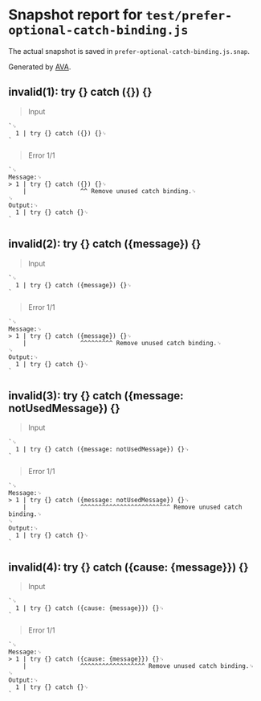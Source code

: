 # Snapshot report for `test/prefer-optional-catch-binding.js`

The actual snapshot is saved in `prefer-optional-catch-binding.js.snap`.

Generated by [AVA](https://avajs.dev).

## invalid(1): try {} catch ({}) {}

> Input

    `␊
      1 | try {} catch ({}) {}␊
    `

> Error 1/1

    `␊
    Message:␊
    > 1 | try {} catch ({}) {}␊
        |               ^^ Remove unused catch binding.␊
    ␊
    Output:␊
      1 | try {} catch {}␊
    `

## invalid(2): try {} catch ({message}) {}

> Input

    `␊
      1 | try {} catch ({message}) {}␊
    `

> Error 1/1

    `␊
    Message:␊
    > 1 | try {} catch ({message}) {}␊
        |               ^^^^^^^^^ Remove unused catch binding.␊
    ␊
    Output:␊
      1 | try {} catch {}␊
    `

## invalid(3): try {} catch ({message: notUsedMessage}) {}

> Input

    `␊
      1 | try {} catch ({message: notUsedMessage}) {}␊
    `

> Error 1/1

    `␊
    Message:␊
    > 1 | try {} catch ({message: notUsedMessage}) {}␊
        |               ^^^^^^^^^^^^^^^^^^^^^^^^^ Remove unused catch binding.␊
    ␊
    Output:␊
      1 | try {} catch {}␊
    `

## invalid(4): try {} catch ({cause: {message}}) {}

> Input

    `␊
      1 | try {} catch ({cause: {message}}) {}␊
    `

> Error 1/1

    `␊
    Message:␊
    > 1 | try {} catch ({cause: {message}}) {}␊
        |               ^^^^^^^^^^^^^^^^^^ Remove unused catch binding.␊
    ␊
    Output:␊
      1 | try {} catch {}␊
    `
